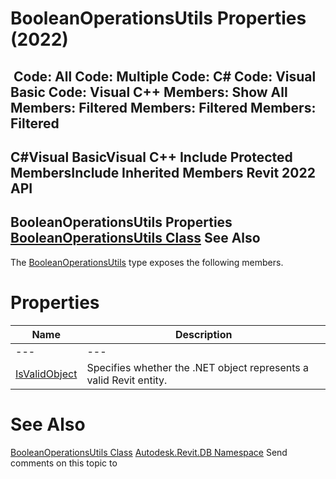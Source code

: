 # BooleanOperationsUtils Properties (2022)

﻿
 Code: All Code: Multiple Code: C# Code: Visual Basic Code: Visual C++  Members: Show All Members: Filtered Members: Filtered Members: Filtered   
---  
C#Visual BasicVisual C++
Include Protected MembersInclude Inherited Members
Revit 2022 API  
---  
BooleanOperationsUtils Properties  
[BooleanOperationsUtils Class](a7be98f3-9e8a-ee51-f46c-2479cb72c598.md "BooleanOperationsUtils Class") See Also  
---  
The [BooleanOperationsUtils](a7be98f3-9e8a-ee51-f46c-2479cb72c598.md "BooleanOperationsUtils Class") type exposes the following members.
# Properties
| Name | Description |
| --- | --- |
| --- | --- | --- |
| [IsValidObject](05329d00-f876-aec4-13d4-8c1d7aa88333.md "IsValidObject Property") | Specifies whether the .NET object represents a valid Revit entity. |

# See Also
[BooleanOperationsUtils Class](a7be98f3-9e8a-ee51-f46c-2479cb72c598.md "BooleanOperationsUtils Class")
[Autodesk.Revit.DB Namespace](87546ba7-461b-c646-cbb1-2cb8f5bff8b2.md "Autodesk.Revit.DB Namespace")
Send comments on this topic to 